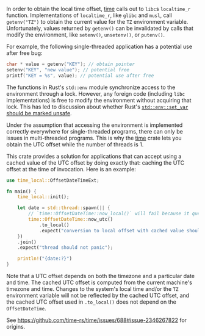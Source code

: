In order to obtain the local time offset, [time](https://crates.io/crates/time) calls out to `libc`s `localtime_r` function.
Implementations of `localtime_r`, like `glibc` and `musl`, call `getenv("TZ")` to obtain the current value for the `TZ` environment variable.
Unfortunately, values returned by `getenv()` can be invalidated by calls that modify the environment, like `setenv()`, `unsetenv()`, or `putenv()`.

For example, the following single-threaded application has a potential use after free bug:

```c
char * value = getenv("KEY"); // obtain pointer
setenv("KEY", "new value"); // potential free
printf("KEY = %s", value); // potential use after free
```

The functions in Rust's `std::env` module synchronize access to the environment through a lock.
However, any foreign code (including `libc` implementations) is free to modify the environment without acquiring that lock.
This has led to discussion about whether Rust's [`std::env::set_var` should be marked unsafe](https://internals.rust-lang.org/t/synchronized-ffi-access-to-posix-environment-variable-functions/15475/19).

Under the assumption that accessing the environment is implemented correctly everywhere for single-threaded programs, there can only be issues in multi-threaded programs.
This is why the [time](https://crates.io/crates/time) crate lets you obtain the UTC offset while the number of threads is 1.

This crate provides a solution for applications that can accept using a cached value of the UTC offset by doing exactly that: caching the UTC offset at the time of invocation.
Here is an example:

```rust
use time_local::OffsetDateTimeExt;

fn main() {
    time_local::init();

    let date = std::thread::spawn(|| {
        // `time::OffsetDateTime::now_local()` will fail because it queries `time::UtcOffset::current_local_time`, instead we can use:
        time::OffsetDateTime::now_utc()
            .to_local()
            .expect("conversion to local offset with cached value should succeed")
    })
    .join()
    .expect("thread should not panic");

    println!("{date:?}")
}
```

Note that a UTC offset depends on both the timezone and a particular date and time.
The cached UTC offset is computed from the current machine's timezone and time.
Changes to the system's local time and/or the `TZ` environment variable will not be reflected by the cached UTC offset, and the cached UTC offset used in `.to_local()` does not depend on the `OffsetDateTime`.

See https://github.com/time-rs/time/issues/688#issue-2346267822 for origins.
